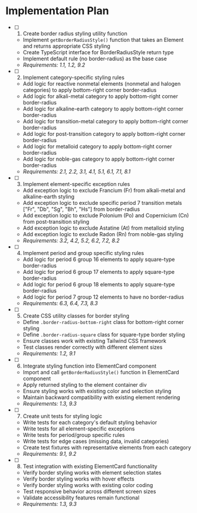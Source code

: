 # Implementation Plan

- [ ] 1. Create border radius styling utility function

  - Implement `getBorderRadiusStyle()` function that takes an Element and returns appropriate CSS styling
  - Create TypeScript interface for BorderRadiusStyle return type
  - Implement default rule (no border-radius) as the base case
  - _Requirements: 1.1, 1.2, 9.2_

- [ ] 2. Implement category-specific styling rules

  - Add logic for reactive nonmetal elements (nonmetal and halogen categories) to apply bottom-right corner border-radius
  - Add logic for alkali-metal category to apply bottom-right corner border-radius
  - Add logic for alkaline-earth category to apply bottom-right corner border-radius
  - Add logic for transition-metal category to apply bottom-right corner border-radius
  - Add logic for post-transition category to apply bottom-right corner border-radius
  - Add logic for metalloid category to apply bottom-right corner border-radius
  - Add logic for noble-gas category to apply bottom-right corner border-radius
  - _Requirements: 2.1, 2.2, 3.1, 4.1, 5.1, 6.1, 7.1, 8.1_

- [ ] 3. Implement element-specific exception rules

  - Add exception logic to exclude Francium (Fr) from alkali-metal and alkaline-earth styling
  - Add exception logic to exclude specific period 7 transition metals ["Fr", "Db", "Sg", "Bh", "Hs"] from border-radius
  - Add exception logic to exclude Polonium (Po) and Copernicium (Cn) from post-transition styling
  - Add exception logic to exclude Astatine (At) from metalloid styling
  - Add exception logic to exclude Radon (Rn) from noble-gas styling
  - _Requirements: 3.2, 4.2, 5.2, 6.2, 7.2, 8.2_

- [ ] 4. Implement period and group specific styling rules

  - Add logic for period 6 group 16 elements to apply square-type border-radius
  - Add logic for period 6 group 17 elements to apply square-type border-radius
  - Add logic for period 6 group 18 elements to apply square-type border-radius
  - Add logic for period 7 group 12 elements to have no border-radius
  - _Requirements: 6.3, 6.4, 7.3, 8.3_

- [ ] 5. Create CSS utility classes for border styling

  - Define `.border-radius-bottom-right` class for bottom-right corner styling
  - Define `.border-radius-square` class for square-type border styling
  - Ensure classes work with existing Tailwind CSS framework
  - Test classes render correctly with different element sizes
  - _Requirements: 1.2, 9.1_

- [ ] 6. Integrate styling function into ElementCard component

  - Import and call `getBorderRadiusStyle()` function in ElementCard component
  - Apply returned styling to the element container div
  - Ensure styling works with existing color and selection styling
  - Maintain backward compatibility with existing element rendering
  - _Requirements: 1.3, 9.3_

- [ ] 7. Create unit tests for styling logic

  - Write tests for each category's default styling behavior
  - Write tests for all element-specific exceptions
  - Write tests for period/group specific rules
  - Write tests for edge cases (missing data, invalid categories)
  - Create test fixtures with representative elements from each category
  - _Requirements: 9.1, 9.2_

- [ ] 8. Test integration with existing ElementCard functionality
  - Verify border styling works with element selection states
  - Verify border styling works with hover effects
  - Verify border styling works with existing color coding
  - Test responsive behavior across different screen sizes
  - Validate accessibility features remain functional
  - _Requirements: 1.3, 9.3_
